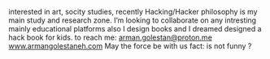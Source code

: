 interested in art, socity studies, recently Hacking/Hacker philosophy is my main study and research zone. 
I’m looking to collaborate on any intresting mainly educational platforms also I design books and I dreamed designed a hack book for kids.
to reach me: arman.golestan@proton.me  www.armangolestaneh.com 
May the force be with us
fact:  is not funny ?
